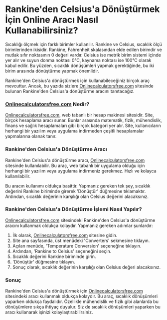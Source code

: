 Rankine'den Celsius'a Dönüştürmek İçin Online Aracı Nasıl Kullanabilirsiniz?
============================================================================

Sıcaklığı ölçmek için farklı birimler kullanılır. Rankine ve Celsius, sıcaklık ölçü birimlerinden ikisidir. Rankine, Fahrenheit skalasından elde edilen birimdir ve mutlak sıfır noktasının 0 değeri vardır. Celsius ise metrik birim sistemi içinde yer alır ve suyun donma noktası 0°C, kaynama noktası ise 100°C olarak kabul edilir. Bu yüzden, sıcaklık dönüşümleri yapmak gerektiğinde, bu iki birim arasında dönüştürme yapmak önemlidir.

Rankine'den Celsius'a dönüştürmek için kullanabileceğiniz birçok araç mevcuttur. Ancak, bu yazıda sizlere [Onlinecalculatorsfree.com](http://Onlinecalculatorsfree.com) sitesinde bulunan Rankine'den Celsius'a dönüştürme aracını tanıtacağız.

### [Onlinecalculatorsfree.com](http://Onlinecalculatorsfree.com) Nedir?

[Onlinecalculatorsfree.com](http://Onlinecalculatorsfree.com), web tabanlı bir hesap makinesi sitesidir. Site, birçok hesaplama aracı sunar. Bunlar arasında matematik, fizik, mühendislik, finans ve sağlık hesaplamaları gibi birçok kategori yer alır. Site, kullanıcıların herhangi bir yazılım veya uygulama indirmeden çeşitli hesaplamalar yapmalarına olanak tanır.

### Rankine'den Celsius'a Dönüştürme Aracı

Rankine'den Celsius'a dönüştürme aracı, [Onlinecalculatorsfree.com](http://Onlinecalculatorsfree.com) sitesinde kullanılabilir. Bu araç, web tabanlı bir uygulama olduğu için herhangi bir yazılım veya uygulama indirmeniz gerekmez. Hızlı ve kolayca kullanılabilir.

Bu aracın kullanımı oldukça basittir. Yapmanız gereken tek şey, sıcaklık değerini Rankine biriminde girerek 'Dönüştür' düğmesine tıklamaktır. Ardından, sıcaklık değerinin karşılığı olan Celsius değerini alacaksınız.

### Rankine'den Celsius'a Dönüştürme İşlemi Nasıl Yapılır?

[Onlinecalculatorsfree.com](http://Onlinecalculatorsfree.com) sitesindeki Rankine'den Celsius'a dönüştürme aracını kullanmak oldukça kolaydır. Yapmanız gereken adımlar şunlardır:

1. İlk olarak, [Onlinecalculatorsfree.com](http://Onlinecalculatorsfree.com) sitesine gidin.
2. Site ana sayfasında, üst menüdeki 'Converters' sekmesine tıklayın.
3. Açılan menüde, 'Temperature Conversion' seçeneğine tıklayın.
4. Ardından, 'Rankine to Celsius' seçeneğini seçin.
5. Sıcaklık değerini Rankine biriminde girin.
6. 'Dönüştür' düğmesine tıklayın.
7. Sonuç olarak, sıcaklık değerinin karşılığı olan Celsius değeri alacaksınız.

### Sonuç

Rankine'den Celsius'a dönüştürmek için [Onlinecalculatorsfree.com](http://Onlinecalculatorsfree.com) sitesindeki aracı kullanmak oldukça kolaydır. Bu araç, sıcaklık dönüşümleri yaparken oldukça faydalıdır. Özellikle mühendislik ve fizik gibi alanlarda bu dönüşümlere sıkça ihtiyaç duyulur. Siz de sıcaklık dönüşümleri yaparken bu aracı kullanarak işinizi kolaylaştırabilirsiniz.